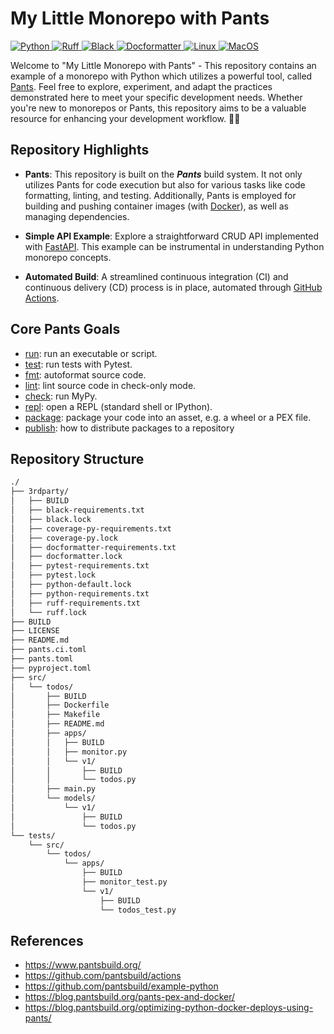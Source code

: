 # My Little Monorepo with Pants
<p>
    <a href="https://www.python.org/">
      <img alt="Python" src="https://img.shields.io/badge/Python-3.10-3776AB.svg?style=flat&logo=python&logoColor=white" />
    </a>
    <a href="https://github.com/astral-sh/ruff">
      <img alt="Ruff" src="https://img.shields.io/endpoint?url=https://raw.githubusercontent.com/astral-sh/ruff/main/assets/badge/v2.json" />
    </a>
    <a href="https://github.com/psf/black">
      <img alt="Black" src="https://img.shields.io/badge/code%20style-black-000000.svg" />
    </a>
    <a href="https://github.com/PyCQA/docformatter">
      <img alt="Docformatter" src="https://img.shields.io/badge/%20formatter-docformatter-fedcba.svg" />
    </a>
    <a href="https://www.python.org/">
      <img alt="Linux" src="https://img.shields.io/badge/Linux-FCC624?style=flat&logo=linux&logoColor=black" />
    </a>
    <a href="https://www.python.org/">
      <img alt="MacOS" src="https://img.shields.io/badge/mac%20os-000000?style=flat&logo=macos&logoColor=F0F0F0" />
    </a>
</p>

Welcome to "My Little Monorepo with Pants" -
This repository contains an example of a monorepo with Python which utilizes a powerful tool, called [Pants](https://www.pantsbuild.org/). Feel free to explore, experiment, and adapt the practices demonstrated here to meet your specific development needs. Whether you're new to monorepos or Pants, this repository aims to be a valuable resource for enhancing your development workflow. 🚀✨

## Repository Highlights
* **Pants**: This repository is built on the _**Pants**_ build system. It not only utilizes Pants for code execution but also for various tasks like code formatting, linting, and testing. Additionally, Pants is employed for building and pushing container images (with [Docker](https://docs.docker.com/)), as well as managing dependencies.

* **Simple API Example**: Explore a straightforward CRUD API implemented with [FastAPI](https://github.com/tiangolo/fastapi). This example can be instrumental in understanding Python monorepo concepts.
* **Automated Build**: A streamlined continuous integration (CI) and continuous delivery (CD) process is in place, automated through [GitHub Actions](https://docs.github.com/en/actions).

## Core Pants Goals
* [run](https://www.pantsbuild.org/docs/python-run-goal): run an executable or script.
* [test](https://www.pantsbuild.org/docs/python-test-goal): run tests with Pytest.
* [fmt](https://www.pantsbuild.org/docs/python-fmt-goal): autoformat source code.
* [lint](https://www.pantsbuild.org/docs/python-lint-goal): lint source code in check-only mode.
* [check](https://www.pantsbuild.org/docs/python-check-goal): run MyPy.
* [repl](https://www.pantsbuild.org/docs/python-repl-goal): open a REPL (standard shell or IPython).
* [package](https://www.pantsbuild.org/docs/python-package-goal): package your code into an asset, e.g. a wheel or a PEX file.
* [publish](https://www.pantsbuild.org/docs/python-publish-goal): how to distribute packages to a repository


## Repository Structure
```bash
./
├── 3rdparty/
│   ├── BUILD
│   ├── black-requirements.txt
│   ├── black.lock
│   ├── coverage-py-requirements.txt
│   ├── coverage-py.lock
│   ├── docformatter-requirements.txt
│   ├── docformatter.lock
│   ├── pytest-requirements.txt
│   ├── pytest.lock
│   ├── python-default.lock
│   ├── python-requirements.txt
│   ├── ruff-requirements.txt
│   └── ruff.lock
├── BUILD
├── LICENSE
├── README.md
├── pants.ci.toml
├── pants.toml
├── pyproject.toml
├── src/
│   └── todos/
│       ├── BUILD
│       ├── Dockerfile
│       ├── Makefile
│       ├── README.md
│       ├── apps/
│       │   ├── BUILD
│       │   ├── monitor.py
│       │   └── v1/
│       │       ├── BUILD
│       │       └── todos.py
│       ├── main.py
│       └── models/
│           └── v1/
│               ├── BUILD
│               └── todos.py
└── tests/
    └── src/
        └── todos/
            └── apps/
                ├── BUILD
                ├── monitor_test.py
                └── v1/
                    ├── BUILD
                    └── todos_test.py
```

## References
* https://www.pantsbuild.org/
* https://github.com/pantsbuild/actions
* https://github.com/pantsbuild/example-python
* https://blog.pantsbuild.org/pants-pex-and-docker/
* https://blog.pantsbuild.org/optimizing-python-docker-deploys-using-pants/
